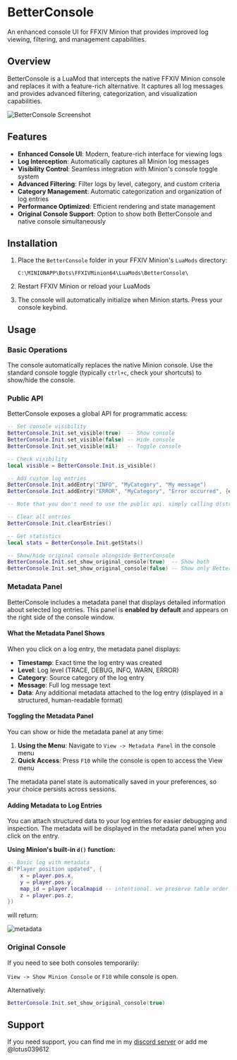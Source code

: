 # BetterConsole

An enhanced console UI for FFXIV Minion that provides improved log viewing, filtering, and management capabilities.

## Overview

BetterConsole is a LuaMod that intercepts the native FFXIV Minion console and replaces it with a feature-rich alternative. It captures all log messages and provides advanced filtering, categorization, and visualization capabilities.

![BetterConsole Screenshot](https://media.discordapp.net/attachments/1426467453298413578/1426467805053714624/5866EDA9-DAB0-44D4-A3E8-9F80D513AC39.png?ex=68eb552b&is=68ea03ab&hm=623f534925bc1672871f66da565d2478eed30132754fa1ed492ddc61e6d0496f&=&format=webp&quality=lossless)

## Features

- **Enhanced Console UI**: Modern, feature-rich interface for viewing logs
- **Log Interception**: Automatically captures all Minion log messages
- **Visibility Control**: Seamless integration with Minion's console toggle system
- **Advanced Filtering**: Filter logs by level, category, and custom criteria
- **Category Management**: Automatic categorization and organization of log entries
- **Performance Optimized**: Efficient rendering and state management
- **Original Console Support**: Option to show both BetterConsole and native console simultaneously

## Installation

1. Place the `BetterConsole` folder in your FFXIV Minion's `LuaMods` directory:
   ```
   C:\MINIONAPP\Bots\FFXIVMinion64\LuaMods\BetterConsole\
   ```

2. Restart FFXIV Minion or reload your LuaMods

3. The console will automatically initialize when Minion starts. Press your console keybind.

## Usage

### Basic Operations

The console automatically replaces the native Minion console. Use the standard console toggle (typically `ctrl+c`, check your shortcuts) to show/hide the console.

### Public API

BetterConsole exposes a global API for programmatic access:

```lua
-- Set console visibility
BetterConsole.Init.set_visible(true)  -- Show console
BetterConsole.Init.set_visible(false) -- Hide console
BetterConsole.Init.set_visible(nil)   -- Toggle console

-- Check visibility
local visible = BetterConsole.Init.is_visible()

-- Add custom log entries
BetterConsole.Init.addEntry("INFO", "MyCategory", "My message")
BetterConsole.Init.addEntry("ERROR", "MyCategory", "Error occurred", {extra = "data"})

-- Note that you don't need to use the public api. simply calling d(string) works as well. 

-- Clear all entries
BetterConsole.Init.clearEntries()

-- Get statistics
local stats = BetterConsole.Init.getStats()

-- Show/hide original console alongside BetterConsole
BetterConsole.Init.set_show_original_console(true)  -- Show both
BetterConsole.Init.set_show_original_console(false) -- Show only BetterConsole
```

### Metadata Panel

BetterConsole includes a metadata panel that displays detailed information about selected log entries. This panel is **enabled by default** and appears on the right side of the console window.

#### What the Metadata Panel Shows

When you click on a log entry, the metadata panel displays:
- **Timestamp**: Exact time the log entry was created
- **Level**: Log level (TRACE, DEBUG, INFO, WARN, ERROR)
- **Category**: Source category of the log entry
- **Message**: Full log message text
- **Data**: Any additional metadata attached to the log entry (displayed in a structured, human-readable format)

#### Toggling the Metadata Panel

You can show or hide the metadata panel at any time:

1. **Using the Menu**: Navigate to `View -> Metadata Panel` in the console menu
2. **Quick Access**: Press `F10` while the console is open to access the View menu

The metadata panel state is automatically saved in your preferences, so your choice persists across sessions.

#### Adding Metadata to Log Entries

You can attach structured data to your log entries for easier debugging and inspection. The metadata will be displayed in the metadata panel when you click on the entry.

**Using Minion's built-in `d()` function:**

```lua
-- Basic log with metadata
d("Player position updated", {
    x = player.pos.x,
    y = player.pos.y,
    map_id = player.localmapid -- intentional. we preserve table order
    z = player.pos.z,
})
```

will return: 

![metadata](https://media.discordapp.net/attachments/1426467453298413578/1426468479422169209/2595A78A-10A5-459D-A6BC-950ABC7DCE32.png?ex=68eb55cb&is=68ea044b&hm=2f69138de884b791e3339ba3fc36af19525ab070957a73e6efe34d7074cd599a&=&format=webp&quality=lossless)


### Original Console

If you need to see both consoles temporarily:

`View -> Show Minion Console` or `F10` while console is open.

Alternatively: 

```lua
BetterConsole.Init.set_show_original_console(true)
```

## Support

If you need support, you can find me in my [discord server](https://discord.gg/DNMdEfMBr5) or add me @lotus039612